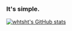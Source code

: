 ### It's simple.

[![whtsht's GitHub stats](https://github-readme-stats.vercel.app/api?username=whtsht)](https://github.com/anuraghazra/github-readme-stats)
